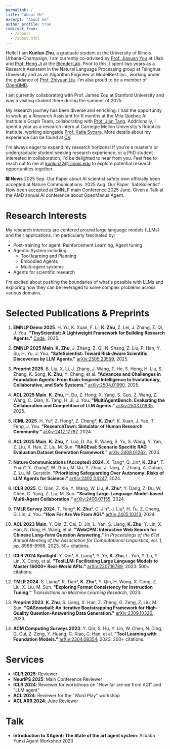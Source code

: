 ```yaml
---
permalink: /
title: "About Me"
excerpt: "About me"
author_profile: true
redirect_from: 
  - /about/
  - /about.html
---
```


Hello! I am **Kunlun Zhu**, a graduate student at the University of Illinois Urbana-Champaign, I am currently co-advised by [Prof. Jiaxuan You](https://cs.stanford.edu/people/jiaxuan/) at Ulab and [Prof. Heng Ji](https://blender.cs.illinois.edu/hengji.html) at the [BlenderLab](https://blender.cs.illinois.edu/index.html). Prior to this, I spent two years as a Research Assistant in the Natural Language Processing group at Tsinghua University and as an Algorithm Engineer at ModelBest Inc., working under the guidance of [Prof. Zhiyuan Liu](https://lzy.thunlp.org/). I'm also proud to be a member of [OpenBMB](https://www.openbmb.cn/en/about-us).

I am currently collaborating with Prof. James Zou at Stanford University and was a visiting student there during the summer of 2025.

My research journey has been diverse and enriching. I had the opportunity to work as a Research Assistant for 6 months at the Mila Quebec AI Institute's Graph Team, collaborating with [Prof. Jian Tang](https://jian-tang.com/). Additionally, I spent a year as a research intern at Carnegie Mellon University's Robotics Institute, working alongside [Prof. Katia Sycara](https://www.cs.cmu.edu/~sycara/). More details about my experience can be found at [CV](https://github.com/Kunlun-Zhu/Kunlun-Zhu/blob/main/Kunlun_Zhu_Resume_0914.pdf). 

I'm always eager to expand my research horizons! If you're a master's or undergraduate student seeking research experience, or a PhD student interested in collaboration, I'd be delighted to hear from you. Feel free to reach out to me at <kunlunz2@illinois.edu> to explore potential research opportunities together.

🎆 **News**
2025 Sep.  Our Paper about AI scientist safety own officially been accepted at Nature Communications.
2025 Aug.  Our Paper `SafeScientist' Now been accepted at EMNLP main Conference
2025 June. Given a Talk at the AMD annual AI conference about OpenManus Agent.


Research Interests
======
My research interests are centered around large language models (LLMs) and their applications. I'm particularly fascinated by:

- Post-training for agent: Reinforcement Learning, Agent tuning
- Agentic System including:
  - Tool learning and Planning
  - Embodied Agents
  - Multi-agent systems
- Agents for scientific research

I'm excited about pushing the boundaries of what's possible with LLMs and exploring how they can be leveraged to solve complex problems across various domains.

Selected Publications & Preprints
======
1. **EMNLP Demo 2025**. H. Yu, K. Xuan, F. Li, **K. Zhu**, Z. Lei, J. Zhang, Z. Qi, J. You. **"TinyScientist: A Lightweight Framework for Building Research Agents."** [Code](https://github.com/ulab-uiuc/tiny-scientist), 2025.

2. **EMNLP 2025 Main**. **K. Zhu**, J. Zhang, Z. Qi, N. Shang, Z. Liu, P. Han, Y. Su, H. Yu, J. You. **"SafeScientist: Toward Risk-Aware Scientific Discoveries by LLM Agents."** [arXiv:2505.23559](https://arxiv.org/abs/2505.23559), 2025.

3. **Preprint 2025**. B. Liu, X. Li, J. Zhang, J. Wang, T. He, S. Hong, H. Liu, S. Zhang, K. Song, **K. Zhu**, Y. Cheng, et al. **"Advances and Challenges in Foundation Agents: From Brain-Inspired Intelligence to Evolutionary, Collaborative, and Safe Systems."** [arXiv:2504.01990](https://arxiv.org/abs/2504.01990), 2025.

4. **ACL 2025 Main**. **K. Zhu**, H. Du, Z. Hong, X. Yang, S. Guo, Z. Wang, Z. Wang, C. Qian, X. Tang, H. Ji, J. You. **"MultiAgentBench: Evaluating the Collaboration and Competition of LLM Agents."** [arXiv:2503.01935](https://arxiv.org/abs/2503.01935), 2025.

5. **ICML 2025**. H. Yu*, Z. Hong*, Z. Cheng*, **K. Zhu***, K. Xuan, J. Yao, T. Feng, J. You. **"ResearchTown: Simulator of Human Research Community."** [arXiv:2412.17767](https://arxiv.org/abs/2412.17767), 2024.

6. **ACL 2025 Main**. **K. Zhu**, Y. Luo, D. Xu, R. Wang, S. Yu, S. Wang, Y. Yan, Z. Liu, X. Han, Z. Liu, M. Sun. **"RAGEval: Scenario Specific RAG Evaluation Dataset Generation Framework."** [arXiv:2408.01262](https://arxiv.org/abs/2408.01262), 2024.

7. **Nature Communications (Accepted) 2024**. X. Tang*, Q. Jin*, **K. Zhu***, T. Yuan*, Y. Zhang*, W. Zhou, M. Qu, Y. Zhao, J. Tang, Z. Zhang, A. Cohan, Z. Lu, M. Gerstein. **"Prioritizing Safeguarding Over Autonomy: Risks of LLM Agents for Science."** [arXiv:2402.04247](https://arxiv.org/abs/2402.04247), 2024.

8. **ICLR 2025**. C. Qian, Z. Xie, Y. Wang, W. Liu, **K. Zhu***, Y. Dang, Z. Du, W. Chen, C. Yang, Z. Liu, M. Sun. **"Scaling Large-Language-Model-based Multi-Agent Collaboration."** [arXiv:2406.07155](https://arxiv.org/abs/2406.07155), 2024.

9. **TMLR Survey 2024**. T. Feng*, **K. Zhu***, C. Jin*, J. Liu*, H. Tu, Z. Cheng, G. Lin, J. You. **"How Far Are We From AGI."** [arXiv:2405.10313](https://arxiv.org/abs/2405.10313), 2024.

10. **ACL 2023 Main**. Y. Qin, Z. Cai, D. Jin, L. Yan, S. Liang, **K. Zhu**, Y. Lin, X. Han, N. Ding, H. Wang, et al. **"WebCPM: Interactive Web Search for Chinese Long-form Question Answering."** In *Proceedings of the 61st Annual Meeting of the Association for Computational Linguistics*, vol. 1, pp. 8968–8988, 2023. 50+ citations.

11. **ICLR 2024 Spotlight**. Y. Qin*, S. Liang*, Y. Ye, **K. Zhu**, L. Yan, Y. Lu, Y. Lin, X. Cong, et al. **"ToolLLM: Facilitating Large Language Models to Master 16000+ Real-World APIs."** [arXiv:2307.16789](https://arxiv.org/abs/2307.16789), 2023. 500+ citations.

12. **TMLR 2024**. S. Liang*, R. Tian*, **K. Zhu***, Y. Qin, H. Wang, X. Cong, Z. Liu, X. Liu, M. Sun. **"Exploring Format Consistency for Instruction Tuning."** *Transactions on Machine Learning Research*, 2023.

13. **Preprint 2023**. **K. Zhu**, S. Liang, X. Han, Z. Zheng, G. Zeng, Z. Liu, M. Sun. **"QASnowball: An Iterative Bootstrapping Framework for High-Quality Question-Answering Data Generation."** [arXiv:2309.10326](https://arxiv.org/abs/2309.10326), 2023.

14. **ACM Computing Surveys 2023**. Y. Qin, S. Hu, Y. Lin, W. Chen, N. Ding, G. Cui, Z. Zeng, Y. Huang, C. Xiao, C. Han, et al. **"Tool Learning with Foundation Models."** [arXiv:2304.08354](https://arxiv.org/abs/2304.08354), 2023. 200+ citations.

Services
======

- **ICLR 2025**: Reviewer
- **NeurIPS 2025**: Main Conference Reviewer
- **ICLR 2024**: Reviewer for workshops on "How far are we from AGI" and "LLM agent"
- **ACL 2024**: Reviewer for the "Word Play" workshop
- **ACL ARR 2024**: June Reviewer

Talk
======
- **Introduction to XAgent: The State of the art agent system**: Alibaba Yunxi Agent Workshop 2023

